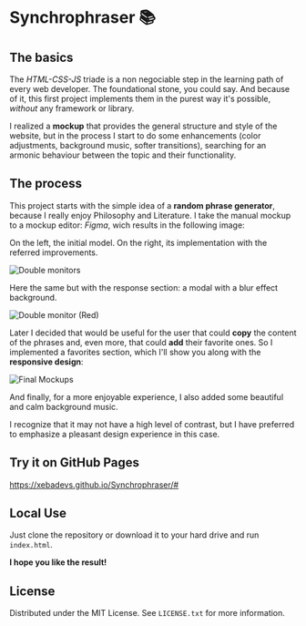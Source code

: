 # Synchrophraser &#128218;

## The basics

The *HTML-CSS-JS* triade is a non negociable step in the learning path of every web developer. The foundational stone, you could say. And because of it, this first project implements them in the purest way it's possible, *without* any framework or library.
 
I realized a **mockup** that provides the general structure and style of the website, but in the process I start to do some enhancements (color adjustments, background music, softer transitions), searching for an armonic behaviour between the topic and their functionality.



## The process

This project starts with the simple idea of a **random phrase generator**, because I really enjoy Philosophy and Literature.
I take the manual mockup to a mockup editor: *Figma*, wich results in the following image:

On the left, the initial model. On the right, its implementation with the referred improvements.

![Double monitors](https://user-images.githubusercontent.com/91569646/140669692-52831968-cfb6-457f-b9e3-647b52d8d4c9.jpg)

Here the same but with the response section: a modal with a blur effect background.

![Double monitor (Red)](https://user-images.githubusercontent.com/91569646/140669560-2e7a6233-3231-49c5-a8e6-74f551d964db.jpg)

Later I decided that would be useful for the user that could **copy** the content of the phrases and, even more, that could **add** their favorite ones.
So I implemented a favorites section, which I'll show you along with the **responsive design**:

![Final Mockups](https://user-images.githubusercontent.com/91569646/140676446-743432ad-6cfc-4318-8dfe-6baf212dbc94.jpg)

And finally, for a more enjoyable experience, I also added some beautiful and calm background music.

I recognize that it may not have a high level of contrast, but I have preferred to emphasize a pleasant design experience in this case.


## Try it on GitHub Pages

https://xebadevs.github.io/Synchrophraser/#


## Local Use

Just clone the repository or download it to your hard drive and run `index.html`.

**I hope you like the result!**


## License

Distributed under the MIT License. See `LICENSE.txt` for more information.
